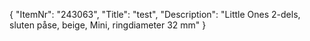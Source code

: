 {
  "ItemNr": "243063",
  "Title": "test",
  "Description": "Little Ones 2-dels, sluten påse, beige, Mini, ringdiameter 32 mm"
}